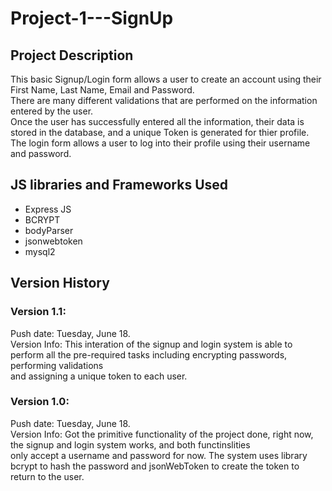 # Project-1---SignUp
## Project Description
This basic Signup/Login form allows a user to create an account using their First Name, Last Name, Email and Password. <br/>
There are many different validations that are performed on the information entered by the user. <br/>
Once the user has successfully entered all the information, their data is stored in the database, and a unique Token is generated for thier profile. <br/>
The login form allows a user to log into their profile using their username and password.<br/>
## JS libraries and Frameworks Used
* Express JS
* BCRYPT
* bodyParser
* jsonwebtoken
* mysql2
## Version History
### Version 1.1:
Push date: Tuesday, June 18. <br/>
Version Info: This interation of the signup and login system is able to perform all the pre-required tasks including encrypting passwords, performing validations <br/>
and assigning a unique token to each user.<br/>
### Version 1.0:
Push date: Tuesday, June 18.<br/>
Version Info: Got the primitive functionality of the project done, right now, the signup and login system works, and both functinslities <br/>only accept a username and password for now. The system uses library bcrypt to hash the password and jsonWebToken to create the token to <br/>return to the user. 

